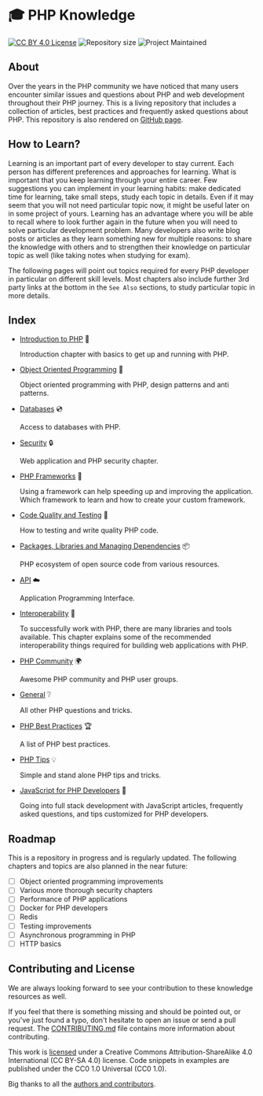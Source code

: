 # :mortar_board: PHP Knowledge

[![CC BY 4.0 License](https://img.shields.io/badge/license-CC%20BY%204.0-blue.svg?style=plastic "CC BY 4.0 License")][license]
![Repository size](https://reposs.herokuapp.com/?path=php-earth/php-knowledge&style=plastic "Repository size")
![Project Maintained](https://img.shields.io/badge/project-maintained-brightgreen.svg?style=plastic "Project Maintained")

## About

Over the years in the PHP community we have noticed that many users encounter
similar issues and questions about PHP and web development throughout their PHP
journey. This is a living repository that includes a collection of articles, best
practices and frequently asked questions about PHP. This repository is also
rendered on [GitHub page](https://wwphp-fb.github.com/learn/).

## How to Learn?

Learning is an important part of every developer to stay current. Each person has
different preferences and approaches for learning. What is important that you
keep learning through your entire career. Few suggestions you can implement in
your learning habits: make dedicated time for learning, take small steps, study
each topic in details. Even if it may seem that you will not need particular topic
now, it might be useful later on in some project of yours. Learning has an
advantage where you will be able to recall where to look further again in the
future when you will need to solve particular development problem. Many developers
also write blog posts or articles as they learn something new for multiple reasons:
to share the knowledge with others and to strengthen their knowledge on particular
topic as well (like taking notes when studying for exam).

The following pages will point out topics required for every PHP developer in
particular on different skill levels. Most chapters also include further 3rd
party links at the bottom in the `See Also` sections, to study particular topic
in more details.

## Index

* [Introduction to PHP](introduction) :seedling:

  Introduction chapter with basics to get up and running with PHP.

* [Object Oriented Programming](oop) :page_facing_up:

  Object oriented programming with PHP, design patterns and anti patterns.

* [Databases](databases) :cd:

  Access to databases with PHP.

* [Security](security) :lock:

  Web application and PHP security chapter.

* [PHP Frameworks](frameworks) :wrench:

  Using a framework can help speeding up and improving the application. Which
  framework to learn and how to create your custom framework.

* [Code Quality and Testing](quality) :100:

  How to testing and write quality PHP code.

* [Packages, Libraries and Managing Dependencies](packages) :package:

  PHP ecosystem of open source code from various resources.

* [API](api) :cloud:

  Application Programming Interface.

* [Interoperability](interoperability) :nut_and_bolt:

  To successfully work with PHP, there are many libraries and tools available.
  This chapter explains some of the recommended interoperability things required
  for building web applications with PHP.

* [PHP Community](community) :earth_africa:

  Awesome PHP community and PHP user groups.

* [General](general) :grey_question:

  All other PHP questions and tricks.

* [PHP Best Practices](best-practices) :trophy:

  A list of PHP best practices.

* [PHP Tips](tips) :bulb:

  Simple and stand alone PHP tips and tricks.

* [JavaScript for PHP Developers](js) :rocket:

  Going into full stack development with JavaScript articles, frequently asked
  questions, and tips customized for PHP developers.

## Roadmap

This is a repository in progress and is regularly updated. The following chapters
and topics are also planned in the near future:

* [ ] Object oriented programming improvements
* [ ] Various more thorough security chapters
* [ ] Performance of PHP applications
* [ ] Docker for PHP developers
* [ ] Redis
* [ ] Testing improvements
* [ ] Asynchronous programming in PHP
* [ ] HTTP basics

## Contributing and License

We are always looking forward to see your contribution to these knowledge resources
as well.

If you feel that there is something missing and should be pointed out, or you've
just found a typo, don't hesitate to open an issue or send a pull request. The
[CONTRIBUTING.md][contributing] file contains more information about contributing.

This work is [licensed][license] under a Creative Commons Attribution-ShareAlike
4.0 International (CC BY-SA 4.0) license. Code snippets in examples are published
under the CC0 1.0 Universal (CC0 1.0).

Big thanks to all the [authors and contributors](https://github.com/php-earth/php-knowledge/graphs/contributors).


[contributing]: https://github.com/php-earth/php-knowledge/blob/master/CONTRIBUTING.md
[license]: https://github.com/php-earth/php-knowledge/blob/master/LICENSE
